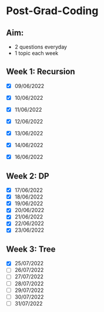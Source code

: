 # Post-Grad-Coding

## Aim: 
- 2 questions everyday
- 1 topic each week

## Week 1: Recursion
- [x] 09/06/2022
- [x] 10/06/2022
- [x] 11/06/2022
- [x] 12/06/2022
- [x] 13/06/2022
- [x] 14/06/2022
- [x] 16/06/2022


## Week 2: DP
- [x] 17/06/2022
- [x] 18/06/2022
- [x] 19/06/2022
- [x] 20/06/2022
- [x] 21/06/2022
- [x] 22/06/2022
- [x] 23/06/2022

## Week 3: Tree
- [x] 25/07/2022
- [ ] 26/07/2022
- [ ] 27/07/2022
- [ ] 28/07/2022
- [ ] 29/07/2022
- [ ] 30/07/2022
- [ ] 31/07/2022

